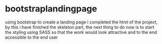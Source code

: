 # bootstraplandingpage
using bootstrap to create a landing page
i completed the html of the project, by this i have finished the skeleton part, the next thing to do now is to start the styling using SASS so that the work would look attractive and to the end accessible to the end user
  